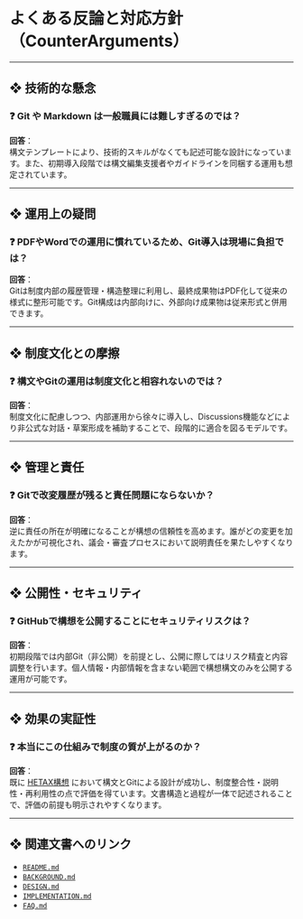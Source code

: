 # よくある反論と対応方針（CounterArguments）

---

## ❖ 技術的な懸念

### ❓ Git や Markdown は一般職員には難しすぎるのでは？
**回答**：  
構文テンプレートにより、技術的スキルがなくても記述可能な設計になっています。また、初期導入段階では構文編集支援者やガイドラインを同梱する運用も想定されています。

---

## ❖ 運用上の疑問

### ❓ PDFやWordでの運用に慣れているため、Git導入は現場に負担では？
**回答**：  
Gitは制度内部の履歴管理・構造整理に利用し、最終成果物はPDF化して従来の様式に整形可能です。Git構成は内部向けに、外部向け成果物は従来形式と併用できます。

---

## ❖ 制度文化との摩擦

### ❓ 構文やGitの運用は制度文化と相容れないのでは？
**回答**：  
制度文化に配慮しつつ、内部運用から徐々に導入し、Discussions機能などにより非公式な対話・草案形成を補助することで、段階的に適合を図るモデルです。

---

## ❖ 管理と責任

### ❓ Gitで改変履歴が残ると責任問題にならないか？
**回答**：  
逆に責任の所在が明確になることが構想の信頼性を高めます。誰がどの変更を加えたかが可視化され、議会・審査プロセスにおいて説明責任を果たしやすくなります。

---

## ❖ 公開性・セキュリティ

### ❓ GitHubで構想を公開することにセキュリティリスクは？
**回答**：  
初期段階では内部Git（非公開）を前提とし、公開に際してはリスク精査と内容調整を行います。個人情報・内部情報を含まない範囲で構想構文のみを公開する運用が可能です。

---

## ❖ 効果の実証性

### ❓ 本当にこの仕組みで制度の質が上がるのか？
**回答**：  
既に [HETAX構想](https://github.com/tadi-karuma/HETAX) において構文とGitによる設計が成功し、制度整合性・説明性・再利用性の点で評価を得ています。文書構造と過程が一体で記述されることで、評価の前提も明示されやすくなります。

---

## ❖ 関連文書へのリンク

- [`README.md`](./README.md)
- [`BACKGROUND.md`](./BACKGROUND.md)
- [`DESIGN.md`](./DESIGN.md)
- [`IMPLEMENTATION.md`](./IMPLEMENTATION.md)
- [`FAQ.md`](./FAQ.md)
